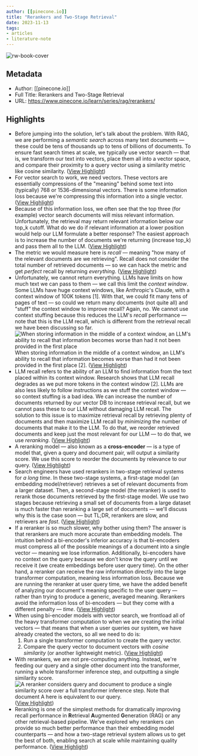```yaml
---
author: [[pinecone.io]]
title: "Rerankers and Two-Stage Retrieval"
date: 2023-11-13
tags: 
- articles
- literature-note
---
```

![rw-book-cover](https://www.pinecone.io/.netlify/functions/ogImage?title=Rerankers%20and%20Two-Stage%20Retrieval)

## Metadata
- Author: [[pinecone.io]]
- Full Title: Rerankers and Two-Stage Retrieval
- URL: https://www.pinecone.io/learn/series/rag/rerankers/

## Highlights
- Before jumping into the solution, let's talk about the problem. With RAG, we are performing a *semantic search* across many text documents — these could be tens of thousands up to tens of billions of documents.
  To ensure fast search times at scale, we typically use vector search — that is, we transform our text into vectors, place them all into a vector space, and compare their proximity to a query vector using a similarity metric like cosine similarity. ([View Highlight](https://read.readwise.io/read/01hf3z4s5472gnbdwbzj3f7wsa))
- For vector search to work, we need vectors. These vectors are essentially compressions of the "meaning" behind some text into (typically) 768 or 1536-dimensional vectors. There is some information loss because we're compressing this information into a single vector. ([View Highlight](https://read.readwise.io/read/01hf3z51nf2mtf8pqwpyfsnbv8))
- Because of this information loss, we often see that the top three (for example) vector search documents will miss relevant information. Unfortunately, the retrieval may return relevant information below our top_k cutoff.
  What do we do if relevant information at a lower position would help our LLM formulate a better response? The easiest approach is to increase the number of documents we're returning (increase top_k) and pass them all to the LLM. ([View Highlight](https://read.readwise.io/read/01hf3z5dypdf6vbyj7g6gg51kf))
- The metric we would measure here is *recall* — meaning "how many of the relevant documents are we retrieving". Recall does not consider the total number of retrieved documents — so we can hack the metric and get *perfect* recall by returning *everything*. ([View Highlight](https://read.readwise.io/read/01hf3z5t4ssngv10kvh8yfcmaq))
- Unfortunately, we cannot return everything. LLMs have limits on how much text we can pass to them — we call this limit the *context window*. Some LLMs have huge context windows, like Anthropic's Claude, with a context window of 100K tokens [1]. With that, we could fit many tens of pages of text — so could we return many documents (not quite all) and "stuff" the context window to improve recall?
  Again, no. We cannot use context stuffing because this reduces the LLM's *recall* performance — note that this is the LLM recall, which is different from the retrieval recall we have been discussing so far.
  ![When storing information in the middle of a context window, an LLM's ability to recall that information becomes worse than had it not been provided in the first place](https://cdn.sanity.io/images/vr8gru94/production/ca206b6ada9163bffad313e0e18feee0b460c768-1212x688.png)
  When storing information in the middle of a context window, an LLM's ability to recall that information becomes worse than had it not been provided in the first place [2]. ([View Highlight](https://read.readwise.io/read/01hf3z6xv87a4y0chrkr41g9w9))
- LLM recall refers to the ability of an LLM to find information from the text placed within its context window. Research shows that LLM recall degrades as we put more tokens in the context window [2]. LLMs are also less likely to follow instructions as we stuff the context window — so context stuffing is a bad idea.
  We can increase the number of documents returned by our vector DB to increase retrieval recall, but we cannot pass these to our LLM without damaging LLM recall.
  The solution to this issue is to maximize retrieval recall by retrieving plenty of documents and then maximize LLM recall by *minimizing* the number of documents that make it to the LLM. To do that, we reorder retrieved documents and keep just the most relevant for our LLM — to do that, we use *reranking*. ([View Highlight](https://read.readwise.io/read/01hf3z7ht5y44z4fvjfpkak31z))
- A reranking model — also known as a **cross-encoder** — is a type of model that, given a query and document pair, will output a similarity score. We use this score to reorder the documents by relevance to our query. ([View Highlight](https://read.readwise.io/read/01hf3z7vpz5nqqc15p7km5pw5j))
- Search engineers have used rerankers in two-stage retrieval systems for *a long time*. In these two-stage systems, a first-stage model (an embedding model/retriever) retrieves a set of relevant documents from a larger dataset. Then, a second-stage model (the reranker) is used to rerank those documents retrieved by the first-stage model.
  We use two stages because retrieving a small set of documents from a large dataset is much faster than reranking a large set of documents — we'll discuss why this is the case soon — but TL;DR, rerankers are slow, and retrievers are *fast*. ([View Highlight](https://read.readwise.io/read/01hf3z82q2p7d0kxyqg9f7xbxm))
- If a reranker is so much slower, why bother using them? The answer is that rerankers are much more accurate than embedding models.
  The intuition behind a bi-encoder's inferior accuracy is that bi-encoders must compress all of the possible meanings of a document into a single vector — meaning we lose information. Additionally, bi-encoders have no context on the query because we don't know the query until we receive it (we create embeddings before user query time).
  On the other hand, a reranker can receive the raw information directly into the large transformer computation, meaning less information loss. Because we are running the reranker at user query time, we have the added benefit of analyzing our document's meaning specific to the user query — rather than trying to produce a generic, averaged meaning.
  Rerankers avoid the information loss of bi-encoders — but they come with a different penalty — *time*. ([View Highlight](https://read.readwise.io/read/01hf3z8tja2zhde8q1jdxga3k8))
- When using bi-encoder models with vector search, we frontload all of the heavy transformer computation to when we are creating the initial vectors — that means that when a user queries our system, we have already created the vectors, so all we need to do is:
  1. Run a single transformer computation to create the query vector.
  2. Compare the query vector to document vectors with *cosine similarity* (or another lightweight metric). ([View Highlight](https://read.readwise.io/read/01hf3zsgng85g83neaez4fes88))
- With rerankers, we are not pre-computing anything. Instead, we're feeding our query and a single other document into the transformer, running a whole transformer inference step, and outputting a single similarity score.
  ![A reranker considers query and document to produce a single similarity score over a full transformer inference step. Note that document A here is equivalent to our query.](https://cdn.sanity.io/images/vr8gru94/production/9f0d2f75571bb58eecf2520a23d300a5fc5b1e2c-2440x1100.png) ([View Highlight](https://read.readwise.io/read/01hf3zsvq5eer2yw02k7asj558))
- Reranking is one of the simplest methods for dramatically improving recall performance in **R**etrieval **A**ugmented **G**eneration (RAG) or any other retrieval-based pipeline.
  We've explored why rerankers can provide so much better performance than their embedding model counterparts — and how a two-stage retrieval system allows us to get the best of both, enabling search at scale while maintaining quality performance. ([View Highlight](https://read.readwise.io/read/01hf3zx1r4qh7q69qjgryb9n7r))
